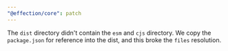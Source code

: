 ```yaml
---
"@effection/core": patch
---
```


The `dist` directory didn't contain the `esm` and `cjs` directory. We copy the `package.json` for reference into the dist, and this broke the `files` resolution.
